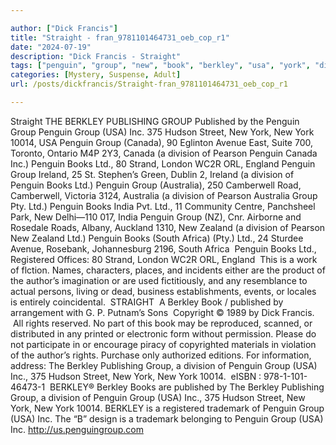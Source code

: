 ```yaml
---

author: ["Dick Francis"]
title: "Straight - fran_9781101464731_oeb_cop_r1"
date: "2024-07-19"
description: "Dick Francis - Straight"
tags: ["penguin", "group", "new", "book", "berkley", "usa", "york", "division", "publishing", "published", "hudson", "street", "canada", "pearson", "australia", "straight", "avenue", "strand", "london", "orl", "england", "ireland", "camberwell", "road", "pty"]
categories: [Mystery, Suspense, Adult]
url: /posts/dickfrancis/Straight-fran_9781101464731_oeb_cop_r1

---
```



Straight
THE BERKLEY PUBLISHING GROUP Published by the Penguin Group Penguin Group (USA) Inc. 375 Hudson Street, New York, New York 10014, USA Penguin Group (Canada), 90 Eglinton Avenue East, Suite 700, Toronto, Ontario M4P 2Y3, Canada (a division of Pearson Penguin Canada Inc.) Penguin Books Ltd., 80 Strand, London WC2R ORL, England Penguin Group Ireland, 25 St. Stephen’s Green, Dublin 2, Ireland (a division of Penguin Books Ltd.) Penguin Group (Australia), 250 Camberwell Road, Camberwell, Victoria 3124, Australia (a division of Pearson Australia Group Pty. Ltd.) Penguin Books India Pvt. Ltd., 11 Community Centre, Panchsheel Park, New Delhi—110 017, India Penguin Group (NZ), Cnr. Airborne and Rosedale Roads, Albany, Auckland 1310, New Zealand (a division of Pearson New Zealand Ltd.) Penguin Books (South Africa) (Pty.) Ltd., 24 Sturdee Avenue, Rosebank, Johannesburg 2196, South Africa
 Penguin Books Ltd., Registered Offices: 80 Strand, London WC2R ORL, England
 This is a work of flction. Names, characters, places, and incidents either are the product of the author’s imagination or are used fictitiously, and any resemblance to actual persons, living or dead, business establishments, events, or locales is entirely coincidental.
 STRAIGHT
 A Berkley Book / published by arrangement with G. P. Putnam’s Sons
 Copyright © 1989 by Dick Francis.
 All rights reserved.
No part of this book may be reproduced, scanned, or distributed in any printed or electronic form without permission. Please do not participate in or encourage piracy of copyrighted materials in violation of the author’s rights. Purchase only authorized editions.
For information, address: The Berkley Publishing Group, a division of Penguin Group (USA) Inc., 375 Hudson Street, New York, New York 10014.
 eISBN : 978-1-101-46473-1
 BERKLEY® Berkley Books are published by The Berkley Publishing Group, a division of Penguin Group (USA) Inc., 375 Hudson Street, New York, New York 10014. BERKLEY is a registered trademark of Penguin Group (USA) Inc. The “B” design is a trademark belonging to Penguin Group (USA) Inc.
http://us.penguingroup.com
